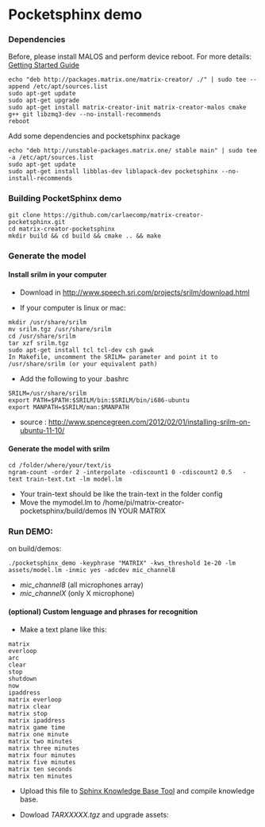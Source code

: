 # Pocketsphinx demo

### Dependencies 

Before, please install MALOS and perform device reboot. For more details: [Getting Started Guide](https://github.com/matrix-io/matrix-creator-quickstart/wiki/2.-Getting-Started)
```
echo "deb http://packages.matrix.one/matrix-creator/ ./" | sudo tee --append /etc/apt/sources.list
sudo apt-get update
sudo apt-get upgrade
sudo apt-get install matrix-creator-init matrix-creator-malos cmake g++ git libzmq3-dev --no-install-recommends
reboot
```
Add some dependencies and pocketsphinx package
```
echo "deb http://unstable-packages.matrix.one/ stable main" | sudo tee -a /etc/apt/sources.list
sudo apt-get update
sudo apt-get install libblas-dev liblapack-dev pocketsphinx --no-install-recommends
```

### Building PocketSphinx demo
``` 
git clone https://github.com/carlaecomp/matrix-creator-pocketsphinx.git
cd matrix-creator-pocketsphinx
mkdir build && cd build && cmake .. && make
```
### Generate the model

#### Install srilm in your computer
- Download in http://www.speech.sri.com/projects/srilm/download.html

- If your computer is linux or mac:

```
mkdir /usr/share/srilm
mv srilm.tgz /usr/share/srilm
cd /usr/share/srilm
tar xzf srilm.tgz
sudo apt-get install tcl tcl-dev csh gawk
In Makefile, uncomment the SRILM= parameter and point it to /usr/share/srilm (or your equivalent path)
```
- Add the following to your .bashrc
```
SRILM=/usr/share/srilm
export PATH=$PATH:$SRILM/bin:$SRILM/bin/i686-ubuntu
export MANPATH=$SRILM/man:$MANPATH
```
- source : http://www.spencegreen.com/2012/02/01/installing-srilm-on-ubuntu-11-10/ 

#### Generate the model with srilm

```
cd /folder/where/your/text/is
ngram-count -order 2 -interpolate -cdiscount1 0 -cdiscount2 0.5   -text train-text.txt -lm model.lm
```
- Your train-text should be like the train-text in the folder config
- Move the mymodel.lm to /home/pi/matrix-creator-pocketsphinx/build/demos IN YOUR MATRIX

### Run DEMO:
on build/demos:
```
./pocketsphinx_demo -keyphrase "MATRIX" -kws_threshold 1e-20 -lm assets/model.lm -inmic yes -adcdev mic_channel8
``` 
- *mic_channel8* (all microphones array)
- *mic_channelX* (only X microphone)

#### (optional) Custom lenguage and phrases for recognition 

+ Make a text plane like this: 
``` 
matrix
everloop
arc 
clear
stop
shutdown
now
ipaddress
matrix everloop
matrix clear
matrix stop
matrix ipaddress
matrix game time
matrix one minute
matrix two minutes
matrix three minutes
matrix four minutes
matrix five minutes
matrix ten seconds
matrix ten minutes
```

+ Upload this file to [Sphinx Knowledge Base Tool](http://www.speech.cs.cmu.edu/tools/lmtool-new.html) and compile knowledge base.

+ Dowload *TARXXXXX.tgz* and upgrade assets: 

